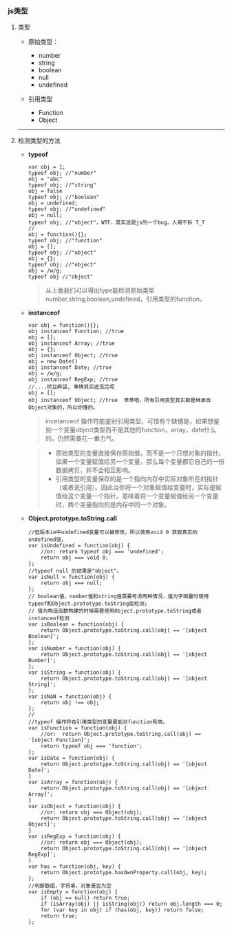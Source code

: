 ### js类型

1. 类型

	* 原始类型：
	
		* number
		* string
		* boolean
		* null
		* undefined
		
	* 引用类型
	
		* Function
		* Object
		
	---	

2. 检测类型的方法

	* **typeof**
	
		```
		var obj = 1;
		typeof obj; //"number"
		obj = "abc"
		typeof obj; //"string"
		obj = false
		typeof obj; //"boolean"
		obj = undefined;
		typeof obj; //"undefined"
		obj = null;
		typeof obj; //"object"，WTF，其实这是js的一个bug，人艰不拆 T_T
		//
		obj = function(){};
		typeof obj; //"function"
		obj = [];
		typeof obj; //"object"
		obj = {};
		typeof obj; //"object"
		obj = /w/g;
		typeof obj //"object"
		```
		> 从上面我们可以得出type能检测原始类型number,string,boolean,undefined，引用类型的function。
	
	* **instanceof**
	
		```
		var obj = function(){};
		obj instanceof Function; //true
		obj = [];
		obj instanceof Array; //true
		obj = {};
		obj instanceof Object; //true
		obj = new Date()
		obj instanceof Date; //true
		obj = /w/g;
		obj instanceof RegExp; //true
		//....桥豆麻袋, 事情其实还没完呢
		obj = [];
		obj instanceof Object; //true  草草嗒，所有引用类型其实都是继承自Object对象的，所以你懂的。
		```
		
		> incetanceof 操作符能鉴别引用类型，可惜有个缺憾是，如果想鉴别一个变量object类型而不是其他的function，array，date什么的，仍然需要花一番力气。
		
		> * 原始类型的变量直接保存原始值，而不是一个只想对象的指针。如果一个变量赋值给另一个变量，那么每个变量都它自己的一份数据拷贝，并不会相互影响。
		> * 引用类型的变量保存的是一个指向内存中实际对象所在的指针（或者说引用）。因此当你将一个对象赋值给变量时，实际是赋值给这个变量一个指针。意味着将一个变量赋值给另一个变量时，两个变量指向的是内存中同一个对象。
	
	* **Object.prototype.toString.call**
	
		```
		//低版本ie中undefined变量可以被修改，所以使用void 0 获取真实的undefined值，
		var isUndefined = function(obj) {
		    //or: return typeof obj === 'undefined';
		    return obj === void 0;
		};
		//typeof null 的结果是"object"。
		var isNull = function(obj) {
		    return obj === null;
		};
		// boolean值，number值和string值需要考虑两种情况，值为字面量时使用typeof和Object.prototype.toString能检测; 
		// 值为构造函数构建的时候需要使用Object.prototype.toString或者instanceof检测
		var isBoolean = function(obj) {
		    return Object.prototype.toString.call(obj) == '[object Boolean]';
		};
		var isNumber = function(obj) {
		    return Object.prototype.toString.call(obj) == '[object Number]';
		};
		var isString = function(obj) {
		    return Object.prototype.toString.call(obj) == '[object String]';
		};
		var isNaN = function(obj) {
		    return obj !== obj;
		};
		//
		//typeof 操作符在引用类型的变量里能对function有效。
		var isFunction = function(obj) {
		    //or:  return Object.prototype.toString.call(obj) == '[object Function]';
		    return typeof obj === 'function';
		};
		var isDate = function(obj) {
		    return Object.prototype.toString.call(obj) == '[object Date]';
		}
		var isArray = function(obj) {
		    return Object.prototype.toString.call(obj) == '[object Array]';
		}
		var isObject = function(obj) {
		    //or: return obj === Object(obj);
		    return Object.prototype.toString.call(obj) == '[object Object]';
		}
		var isRegExp = function(obj) {
		    //or: return obj === Object(obj);
		    return Object.prototype.toString.call(obj) == '[object RegExp]';
		}
		var has = function(obj, key) {
		    return Object.prototype.hasOwnProperty.call(obj, key);
		};
		//判断数组，字符串，对象是否为空
		var isEmpty = function(obj) {
		    if (obj == null) return true;
		    if (isArray(obj) || isString(obj)) return obj.length === 0;
		    for (var key in obj) if (has(obj, key)) return false;
		    return true;
		};
		```
	